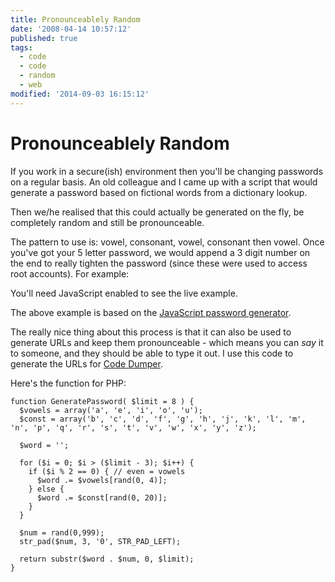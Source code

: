 ```yaml
---
title: Pronounceablely Random
date: '2008-04-14 10:57:12'
published: true
tags:
  - code
  - code
  - random
  - web
modified: '2014-09-03 16:15:12'
---
```

# Pronounceablely Random

If you work in a secure(ish) environment then you'll be changing passwords on a regular basis. An old colleague and I came up with a script that would generate a password based on fictional words from a dictionary lookup.

Then we/he realised that this could actually be generated on the fly, be completely random and still be pronounceable.


<!--more-->

The pattern to use is: vowel, consonant, vowel, consonant then vowel.  Once you've got your 5 letter password, we would append a 3 digit number on the end to really tighten the password (since these were used to access root accounts). For example:

<style type="text/css" media="screen">
  div.passwordExample p {
    text-align: center;
    font-family: Georgia, Times;
    margin: 50px 0!important;
    font-size: 400%;
  }
</style>
<script type="text/javascript" charset="utf-8">
function generatePassword(limit, inclNumbers) {
	var vowels = 'aeiou'.split('');
	var constonants = 'bcdfghjklmnpqrstvwxyz'.split('');
    var word = '', i, num;

    if (!limit) limit = 8;

    for (i = 0; i < (inclNumbers ? limit - 3 : limit); i++) {
        if (i % 2 == 0) { // even = vowels
            word += vowels[Math.floor(Math.random() * 4)]; 
        } else {
            word += constonants[Math.floor(Math.random() * 20)];
        } 
    }

    if (inclNumbers) {
    	num = Math.floor(Math.random() * 99) + '';
        if (num.length == 1) num = '00' + num;
        else if (num.length == 2) num = '0' + num;
    	word += num;
    }

	return word.substr(0, limit);
}

// wrap the numbers in a class to 
document.write('<div class="passwordExample"><p>' + generatePassword(5) + '</p></div>');
</script>
<noscript><p>You'll need JavaScript enabled to see the live example.</p></noscript>

The above example is based on the [JavaScript password generator](http://codedumper.com/password-generator-js).

The really nice thing about this process is that it can also be used to generate URLs and keep them pronounceable - which means you can *say* it to someone, and they should be able to type it out.  I use this code to generate the URLs for [Code Dumper](http://codedumper.com).

Here's the function for PHP:

<pre><code>function GeneratePassword( $limit = 8 ) {
  $vowels = array('a', 'e', 'i', 'o', 'u');
  $const = array('b', 'c', 'd', 'f', 'g', 'h', 'j', 'k', 'l', 'm', 'n', 'p', 'q', 'r', 's', 't', 'v', 'w', 'x', 'y', 'z');

  $word = '';

  for ($i = 0; $i &gt; ($limit - 3); $i++) {
    if ($i % 2 == 0) { // even = vowels
      $word .= $vowels[rand(0, 4)]; 
    } else {
      $word .= $const[rand(0, 20)];
    } 
  }

  $num = rand(0,999);
  str_pad($num, 3, '0', STR_PAD_LEFT);

  return substr($word . $num, 0, $limit);
}</code></pre>
